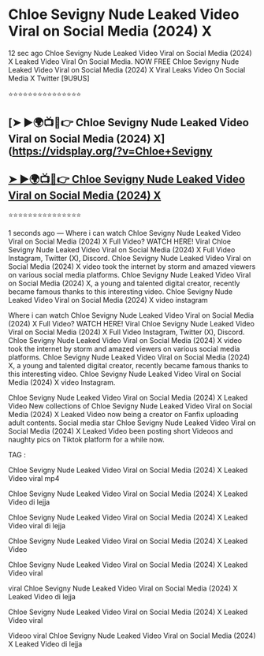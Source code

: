 ﻿# Chloe Sevigny Nude Leaked Video Viral on Social Media (2024) X



12 sec ago Chloe Sevigny Nude Leaked Video Viral on Social Media (2024) X Leaked Video Viral On Social Media. NOW FREE Chloe Sevigny Nude Leaked Video Viral on Social Media (2024) X Viral Leaks Video On Social Media X Twitter [9U9US]

⭐⭐⭐⭐⭐⭐⭐⭐⭐⭐⭐⭐⭐⭐⭐

## [➤ ►🌍📺📱👉 Chloe Sevigny Nude Leaked Video Viral on Social Media (2024) X](https://vidsplay.org/?v=Chloe+Sevigny

## [➤ ►🌍📺📱👉 Chloe Sevigny Nude Leaked Video Viral on Social Media (2024) X](https://vidsplay.org/?v=Chloe+Sevigny)


⭐⭐⭐⭐⭐⭐⭐⭐⭐⭐⭐⭐⭐⭐⭐



1 seconds ago — Where i can watch Chloe Sevigny Nude Leaked Video Viral on Social Media (2024) X Full Video? WATCH HERE! Viral Chloe Sevigny Nude Leaked Video Viral on Social Media (2024) X Full Video Instagram, Twitter (X), Discord. Chloe Sevigny Nude Leaked Video Viral on Social Media (2024) X video took the internet by storm and amazed viewers on various social media platforms. Chloe Sevigny Nude Leaked Video Viral on Social Media (2024) X, a young and talented digital creator, recently became famous thanks to this interesting video. Chloe Sevigny Nude Leaked Video Viral on Social Media (2024) X video instagram

Where i can watch Chloe Sevigny Nude Leaked Video Viral on Social Media (2024) X Full Video? WATCH HERE! Viral Chloe Sevigny Nude Leaked Video Viral on Social Media (2024) X Full Video Instagram, Twitter (X), Discord. Chloe Sevigny Nude Leaked Video Viral on Social Media (2024) X video took the internet by storm and amazed viewers on various social media platforms. Chloe Sevigny Nude Leaked Video Viral on Social Media (2024) X, a young and talented digital creator, recently became famous thanks to this interesting video. Chloe Sevigny Nude Leaked Video Viral on Social Media (2024) X video Instagram.

Chloe Sevigny Nude Leaked Video Viral on Social Media (2024) X Leaked Video New collections of Chloe Sevigny Nude Leaked Video Viral on Social Media (2024) X Leaked Video now being a creator on Fanfix uploading adult contents. Social media star Chloe Sevigny Nude Leaked Video Viral on Social Media (2024) X Leaked Video been posting short Videoos and naughty pics on Tiktok platform for a while now.

TAG :

 

Chloe Sevigny Nude Leaked Video Viral on Social Media (2024) X Leaked Video viral mp4

 

Chloe Sevigny Nude Leaked Video Viral on Social Media (2024) X Leaked Video di lejja

 

Chloe Sevigny Nude Leaked Video Viral on Social Media (2024) X Leaked Video viral di lejja

 

Chloe Sevigny Nude Leaked Video Viral on Social Media (2024) X Leaked Video

 

Chloe Sevigny Nude Leaked Video Viral on Social Media (2024) X Leaked Video viral

 

viral Chloe Sevigny Nude Leaked Video Viral on Social Media (2024) X Leaked Video di lejja

 

Chloe Sevigny Nude Leaked Video Viral on Social Media (2024) X Leaked Video viral

 

Videoo viral Chloe Sevigny Nude Leaked Video Viral on Social Media (2024) X Leaked Video di lejja